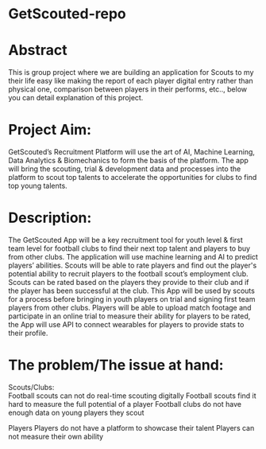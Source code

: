 # GetScouted-repo

# Abstract 
This is group project where we are building an application for Scouts to my their life easy like making the report of each player digital entry rather than physical one, comparison between players in their performs, etc.., below you can detail explanation of this project.     

# Project Aim:				
GetScouted’s Recruitment Platform will use the art of AI, Machine Learning, Data Analytics & Biomechanics to form the basis of the platform. The app will bring the scouting, trial & development data and processes into the platform to scout top talents to accelerate the opportunities for clubs to find top young talents.	

# Description:			
The GetScouted App will be a key recruitment tool for youth level & first team level for football clubs to find their next top talent and players to buy from other clubs. The application will use machine learning and AI to predict players’ abilities. Scouts will be able to rate players and find out the player's potential ability to recruit players to the football scout’s employment club. Scouts can be rated based on the players they provide to their club and if the player has been successful at the club. This App will be used by scouts for a process before bringing in youth players on trial and signing first team players from other clubs. Players will be able to upload match footage and participate in an online trial to measure their ability for players to be rated, the App will use API to connect wearables for players to provide stats to their profile.

# The problem/The issue at hand:				
Scouts/Clubs:			
  Football scouts can not do real-time scouting digitally
  Football scouts find it hard to measure the full potential of a player
  Football clubs do not have enough data on young players they scout		

Players
  Players do not have a platform to showcase their talent
  Players can not measure their own ability 

